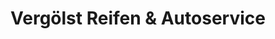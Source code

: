 ---
title: "Vergölst Reifen & Autoservice"
url: /frechen/vergoelst-reifen-und-autoservice/
shop: Autowerkstatt
---